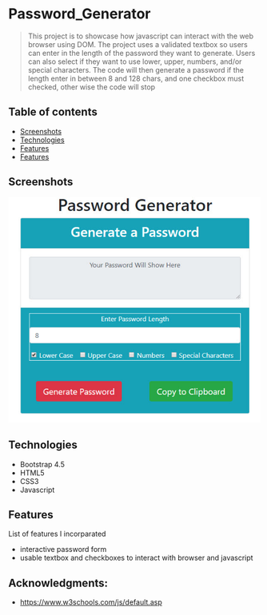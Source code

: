# Password_Generator

> This project is to showcase how javascript can interact with the web browser using DOM.
The project uses a validated textbox so users can enter in the length of the password they want to generate.
Users can also select if they want to use lower, upper, numbers, and/or special characters.
The code will then generate a password if the length enter in between 8 and 128 chars, and one checkbox must checked, other wise the code will stop

## Table of contents
* [Screenshots](#screenshots)
* [Technologies](#technologies)
* [Features](#features)
* [Features](#Acknowledgments)

## Screenshots
![Password Generator screenshot](Screenshots/screenshot1.jpg)

## Technologies
* Bootstrap 4.5
* HTML5
* CSS3
* Javascript

## Features
List of features I incorparated
* interactive password form
* usable textbox and checkboxes to interact with browser and javascript


## Acknowledgments:
* https://www.w3schools.com/js/default.asp
